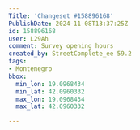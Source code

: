 ```yaml
---
Title: 'Changeset #158896168'
PublishDate: 2024-11-08T13:37:25Z
id: 158896168
user: L29Ah
comment: Survey opening hours
created_by: StreetComplete_ee 59.2
tags:
- Montenegro
bbox:
  min_lon: 19.0968434
  min_lat: 42.0960332
  max_lon: 19.0968434
  max_lat: 42.0960332

---
```

